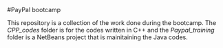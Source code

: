 #PayPal bootcamp

This repository is a collection of the work done during the bootcamp. The *CPP_codes* folder is for the codes written in C++ and the *Paypal_training* folder is a NetBeans project that is mainitaining the Java codes. 
